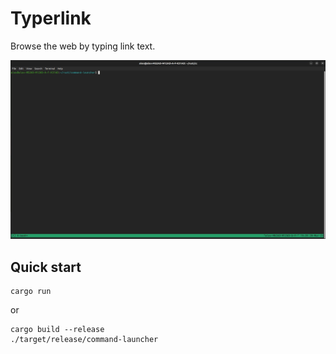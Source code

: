 # Typerlink

Browse the web by typing link text.

![](https://github.com/weiying-chen/command-launcher/blob/main/demo.gif)

## Quick start

```shell
cargo run
```

or

```shell
cargo build --release
./target/release/command-launcher
```
